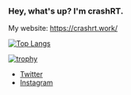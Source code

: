 ### Hey, what's up? I'm crashRT.

My website: https://crashrt.work/


[![Top Langs](https://github-readme-stats.vercel.app/api/top-langs/?username=crashRT&layout=compact&theme=onedark)](https://github.com/anuraghazra/github-readme-stats)

[![trophy](https://github-profile-trophy.vercel.app/?username=crashRT&theme=onedark)](https://github.com/ryo-ma/github-profile-trophy)

- [Twitter](https://twitter.com/crashRT_doyo)
- [Instagram](https://www.instagram.com/crashrt1121/)

<!--
**crashRT/crashRT** is a ✨ _special_ ✨ repository because its `README.md` (this file) appears on your GitHub profile.

Here are some ideas to get you started:

- 🔭 I’m currently working on ...
- 🌱 I’m currently learning ...
- 👯 I’m looking to collaborate on ...
- 🤔 I’m looking for help with ...
- 💬 Ask me about ...
- 📫 How to reach me: ...
- 😄 Pronouns: ...
- ⚡ Fun fact: ...
-->

